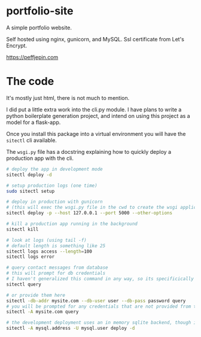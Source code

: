# portfolio-site

A simple portfolio website.

Self hosted using nginx, gunicorn, and MySQL. Ssl certificate from Let's Encrypt.

https://peffjepin.com


# The code

It's mostly just html, there is not much to mention. 

I did put a little extra work into the cli.py module. I have plans to write a python boilerplate generation project, and 
intend on using this project as a model for a flask-app.

Once you install this package into a virtual environment you will have the `sitectl` cli available.

The `wsgi.py` file has a docstring explaining how to quickly deploy a production app with the cli.

```sh
# deploy the app in development mode
sitectl deploy -d

# setup production logs (one time)
sudo sitectl setup

# deploy in production with gunicorn
# (this will exec the wsgi.py file in the cwd to create the wsgi application)
sitectl deploy -p --host 127.0.0.1 --port 5000 --other-options

# kill a production app running in the background
sitectl kill

# look at logs (using tail -f)
# default length is something like 25
sitectl logs access --length=100
sitectl logs error

# query contact messages from database
# this will prompt for db credentials
# I haven't generalized this command in any way, so its specificically targetting MySQL
sitectl query

# or provide them here
sitectl -db-addr mysite.com --db-user user --db-pass password query
# you will be prompted for any credentials that are not provided from the cli
sitectl -A mysite.com query

# the development deployment uses an in memory sqlite backend, though it could be told to use MySQL
sitectl -A mysql.address -U mysql.user deploy -d
```
